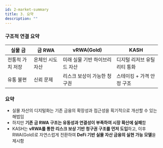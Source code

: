 ```yaml
---
id: 2-market-summary
title: 3. 요약
description: ""
---
```


### 구조적 연결 요약

| **실물 금** | **금 RWA** | **vRWA(Gold)** | **KASH** |
| --- | --- | --- | --- |
| 전통적 가치 저장 | 온체인 시도 자산 | 미래 실물 기반 하이브리드 자산 | 디지털 리저브 유틸리티 통화 |
| 유통 불편 | 신뢰 문제 | 리스크 보상이 가능한 청구권 | 스테이킹 + 가격 안정 구조 |

### 요약

- 실물 자산의 디지털화는 기존 금융의 확장성과 접근성을 획기적으로 개선할 수 있는 해법임
- 하지만 **기존 금 RWA 구조는 유동성과 연결성이 부족하여 시장 확산에 실패**함
- KASH는 **vRWA를 통한 리스크 보상 기반 청구권 구조를 먼저 도입**하고,
    이후 RWA(Gold)로 자연스럽게 전환하여 **DeFi 기반 실물 자산 금융의 실현 가능 모델**을 제시함